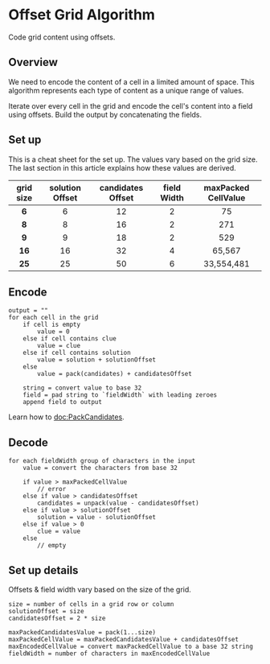 # Offset Grid Algorithm

Code grid content using offsets.

## Overview

We need to encode the content of a cell in a limited amount of space.
This algorithm represents each type of content as a unique range of values.

Iterate over every cell in the grid and encode the cell's content into a field using offsets. Build the output by concatenating the fields.

## Set up

This is a cheat sheet for the set up. The values vary based on the grid size. The last section in this article explains how these values are derived.

grid size | solution&#x200B;Offset | candidates&#x200B;Offset | field&#x200B;Width | maxPacked&#x200B;CellValue
:-------: | :------------: | :--------------: | :--------: | :----------------:
**6**     |        6       |        12        |      2     |      75
**8**     |        8       |        16        |      2     |      271
**9**     |        9       |        18        |      2     |      529
**16**    |        16      |        32        |      4     |      65,567
**25**    |        25      |        50        |      6     |      33,554,481

## Encode

```
output = ""
for each cell in the grid
    if cell is empty
        value = 0
    else if cell contains clue
        value = clue
    else if cell contains solution
        value = solution + solutionOffset
    else 
        value = pack(candidates) + candidatesOffset

    string = convert value to base 32
    field = pad string to `fieldWidth` with leading zeroes
    append field to output
```

Learn how to <doc:PackCandidates>.

## Decode

```
for each fieldWidth group of characters in the input
    value = convert the characters from base 32

    if value > maxPackedCellValue
        // error
    else if value > candidatesOffset
        candidates = unpack(value - candidatesOffset)
    else if value > solutionOffset
        solution = value - solutionOffset
    else if value > 0
        clue = value
    else
        // empty
```

## Set up details

Offsets & field width vary based on the size of the grid.

```
size = number of cells in a grid row or column
solutionOffset = size
candidatesOffset = 2 * size

maxPackedCandidatesValue = pack(1...size)
maxPackedCellValue = maxPackedCandidatesValue + candidatesOffset
maxEncodedCellValue = convert maxPackedCellValue to a base 32 string
fieldWidth = number of characters in maxEncodedCellValue
```
